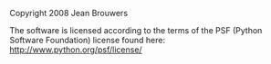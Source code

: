 Copyright 2008 Jean Brouwers

The software is licensed according to the terms of the PSF (Python Software Foundation) license found here: http://www.python.org/psf/license/